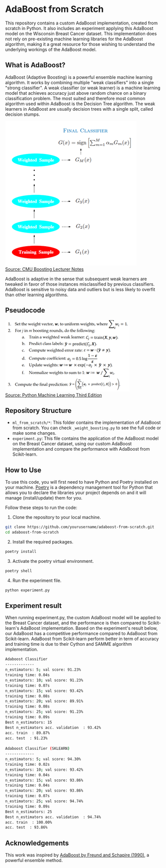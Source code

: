# AdaBoost from Scratch
This repository contains a custom AdaBoost implementation, created from scratch in Python. It also includes an experiment applying this AdaBoost model on the Wisconsin Breast Cancer dataset. This implementation does not rely on pre-existing machine learning libraries for the AdaBoost algorithm, making it a great resource for those wishing to understand the underlying workings of the AdaBoost model.

## What is AdaBoost?
AdaBoost (Adaptive Boosting) is a powerful ensemble machine learning algorithm. It works by combining multiple "weak classifiers" into a single "strong classifier". A weak classifier (or weak learner) is a machine learning model that achieves accuracy just above random chance on a binary classification problem. The most suited and therefore most common algorithm used within AdaBoost is the Decision Tree algorithm. The weak learners in AdaBoost are usually decision trees with a single split, called decision stumps.

![AdaBoost Weak-Learners](./images/weak-learners.png)   
[Source: CMU Boosting Lecturer Notes](https://www.stat.cmu.edu/~ryantibs/datamining/lectures/25-boost.pdf)

AdaBoost is adaptive in the sense that subsequent weak learners are tweaked in favor of those instances misclassified by previous classifiers. AdaBoost is sensitive to noisy data and outliers but is less likely to overfit than other learning algorithms.

## Pseudocode
![AdaBoost Pseudocode](./images/pseudocode.png)   
[Source: Python Machine Learning Third Edition](https://falksangdata.no/wp-content/uploads/2022/07/python-machine-learning-and-deep-learning-with-python-scikit-learn-and-tensorflow-2.pdf)

## Repository Structure
- `ml_from_scratch/*`: This folder contains the implementation of AdaBoost from scratch. You can check `_weight_boosting.py` to see the full code or make some changes.
- `experiment.py`: This file contains the application of the AdaBoost model on the Breast Cancer dataset, using our custom AdaBoost implementation and compare the performance with AdaBoost from Scikit-learn.

## How to Use
To use this code, you will first need to have Python and Poetry installed on your machine. [Poetry](https://python-poetry.org/docs/) is a dependency management tool for Python that allows you to declare the libraries your project depends on and it will manage (install/update) them for you. 

Follow these steps to run the code:

1. Clone the repository to your local machine.
```bash
git clone https://github.com/yourusername/adaboost-from-scratch.git
cd adaboost-from-scratch
```

2. Install the required packages.
```bash
poetry install
```

3. Activate the poetry virtual environment.
```bash
poetry shell
```

4. Run the experiment file.
```bash
python experiment.py
```

## Experiment result
When running experiment.py, the custom AdaBoost model will be applied to the Breast Cancer dataset, and the performance is then compared to Scikit-learn's AdaBoost implementation. Based on the experiment's result below, our AdaBoost has a competitive performance compared to AdaBoost from Scikit-learn. AdaBoost from Scikit-learn perform better in term of accuracy and training time is due to their Cython and SAMME algorithm implementation.

```bash
Adaboost Classifier
-------------
n_estimators: 5; val score: 91.23%
training time: 0.04s
n_estimators: 10; val score: 91.23%
training time: 0.07s
n_estimators: 15; val score: 93.42%
training time: 0.08s
n_estimators: 20; val score: 89.91%
training time: 0.08s
n_estimators: 25; val score: 91.23%
training time: 0.09s
Best n_estimators: 15
Best n_estimators acc. validation  : 93.42%
acc. train  : 89.87%
acc. test  : 91.23%

Adaboost Classifier (SKLEARN)
-------------
n_estimators: 5; val score: 94.30%
training time: 0.02s
n_estimators: 10; val score: 93.42%
training time: 0.04s
n_estimators: 15; val score: 93.86%
training time: 0.04s
n_estimators: 20; val score: 93.86%
training time: 0.07s
n_estimators: 25; val score: 94.74%
training time: 0.09s
Best n_estimators: 25
Best n_estimators acc. validation  : 94.74%
acc. train  : 100.00%
acc. test  : 93.86%
```

## Acknowledgements
This work was inspired by [AdaBoost by Freund and Schapire (1990)](https://link.springer.com/article/10.1007/bf00116037), a powerful ensemble method.